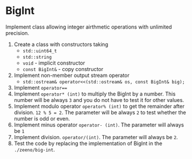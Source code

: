 # BigInt

Implement class allowing integer airthmetic operations with unlimited precision.

1. Create a class with constructors taking
    - `std::uint64_t`
    - `std::string`
    - `void` - implicit constructor
    - `const BigInt&` - copy constructor
1. Implement non-member output stream operator
    - `std::ostream& operator<<(std::ostream& os, const BigInt& big);`
1. Implement `operator==`
1. Implement `operator* (int)` to multiply the BigInt by a number. This number will be always `3` and you do not have to test it for other values.
1. Implement modulo operator `operator% (int)` to get the remainder after division. `12 % 5 = 2`. The parameter will be always `2` to test whether the number is odd or even.
1. Implement minus operator `operator- (int)`. The parameter will always be `1`
1. Implement division. `operator/(int)`. The parameter will always be `2`.
1. Test the code by replacing the implementation of BigInt in the `./zeeno/big-int`.